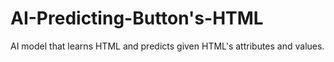 # AI-Predicting-Button's-HTML

AI model that learns HTML and predicts given HTML's attributes and values.
